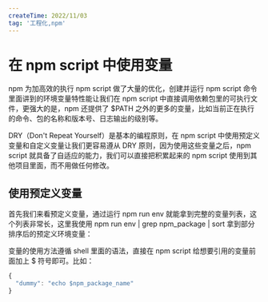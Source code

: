 ```yaml
---
createTime: 2022/11/03
tag: '工程化,npm'
---
```

# 在 npm script 中使用变量

npm 为加高效的执行 npm script 做了大量的优化，创建并运行 npm script 命令 里面讲到的环境变量特性能让我们在 npm script 中直接调用依赖包里的可执行文件，更强大的是，npm 还提供了 $PATH 之外的更多的变量，比如当前正在执行的命令、包的名称和版本号、日志输出的级别等。

DRY（Don't Repeat Yourself）是基本的编程原则，在 npm script 中使用预定义变量和自定义变量让我们更容易遵从 DRY 原则，因为使用这些变量之后，npm script 就具备了自适应的能力，我们可以直接把积累起来的 npm script 使用到其他项目里面，而不用做任何修改。

## 使用预定义变量

首先我们来看预定义变量，通过运行 npm run env 就能拿到完整的变量列表，这个列表非常长，这里我使用 npm run env | grep npm_package | sort 拿到部分排序后的预定义环境变量：

变量的使用方法遵循 shell 里面的语法，直接在 npm script 给想要引用的变量前面加上 $ 符号即可。比如：

```js
{
  "dummy": "echo $npm_package_name"
}
```
